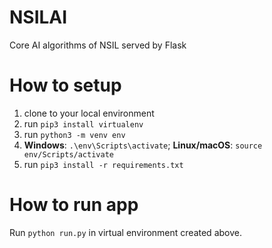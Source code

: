# NSILAI
Core AI algorithms of NSIL served by Flask

# How to setup
1. clone to your local environment
2. run `pip3 install virtualenv`
3. run `python3 -m venv env`
4. **Windows**: `.\env\Scripts\activate`; **Linux/macOS**: `source env/Scripts/activate`
5. run `pip3 install -r requirements.txt`

# How to run app
Run `python run.py` in virtual environment created above.
